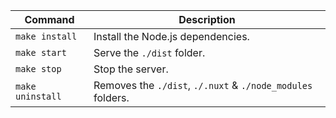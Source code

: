 Command | Description
---|---
`make install` | Install the Node.js dependencies.
`make start` | Serve the `./dist` folder.
`make stop` | Stop the server.
`make uninstall` | Removes the `./dist`, `./.nuxt` & `./node_modules` folders.
